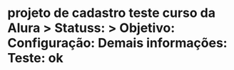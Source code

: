 <h1>projeto  de cadastro teste curso da Alura</> 
> Statuss:
> Objetivo:
Configuração:
Demais informações:
Teste:
ok
